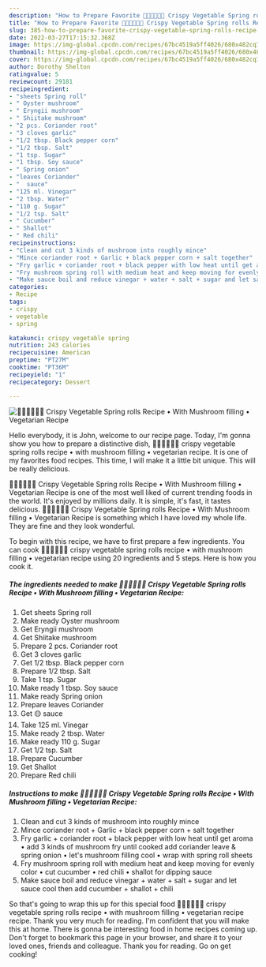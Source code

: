 ```yaml
---
description: "How to Prepare Favorite 🧑🏽‍🍳🧑🏼‍🍳 Crispy Vegetable Spring rolls Recipe • With Mushroom filling • Vegetarian Recipe"
title: "How to Prepare Favorite 🧑🏽‍🍳🧑🏼‍🍳 Crispy Vegetable Spring rolls Recipe • With Mushroom filling • Vegetarian Recipe"
slug: 385-how-to-prepare-favorite-crispy-vegetable-spring-rolls-recipe-with-mushroom-filling-vegetarian-recipe
date: 2022-03-27T17:15:32.368Z
image: https://img-global.cpcdn.com/recipes/67bc4519a5ff4026/680x482cq70/crispy-vegetable-spring-rolls-recipe-with-mushroom-filling-vegetarian-recipe-recipe-main-photo.jpg
thumbnail: https://img-global.cpcdn.com/recipes/67bc4519a5ff4026/680x482cq70/crispy-vegetable-spring-rolls-recipe-with-mushroom-filling-vegetarian-recipe-recipe-main-photo.jpg
cover: https://img-global.cpcdn.com/recipes/67bc4519a5ff4026/680x482cq70/crispy-vegetable-spring-rolls-recipe-with-mushroom-filling-vegetarian-recipe-recipe-main-photo.jpg
author: Dorothy Shelton
ratingvalue: 5
reviewcount: 29181
recipeingredient:
- "sheets Spring roll"
- " Oyster mushroom"
- " Eryngii mushroom"
- " Shiitake mushroom"
- "2 pcs. Coriander root"
- "3 cloves garlic"
- "1/2 tbsp. Black pepper corn"
- "1/2 tbsp. Salt"
- "1 tsp. Sugar"
- "1 tbsp. Soy sauce"
- " Spring onion"
- "leaves Coriander"
- "  sauce"
- "125 ml. Vinegar"
- "2 tbsp. Water"
- "110 g. Sugar"
- "1/2 tsp. Salt"
- " Cucumber"
- " Shallot"
- " Red chili"
recipeinstructions:
- "Clean and cut 3 kinds of mushroom into roughly mince"
- "Mince coriander root + Garlic + black pepper corn + salt together"
- "Fry garlic + coriander root + black pepper with low heat until get aroma • add 3 kinds of mushroom fry until cooked add coriander leave &amp; spring onion • let&#39;s mushroom filling cool • wrap with spring roll sheets"
- "Fry mushroom spring roll with medium heat and keep moving for evenly color • cut cucumber • red chili • shallot for dipping sauce"
- "Make sauce boil and reduce vinegar + water + salt + sugar and let sauce cool then add cucumber + shallot + chili"
categories:
- Recipe
tags:
- crispy
- vegetable
- spring

katakunci: crispy vegetable spring 
nutrition: 243 calories
recipecuisine: American
preptime: "PT27M"
cooktime: "PT36M"
recipeyield: "1"
recipecategory: Dessert

---
```



![🧑🏽‍🍳🧑🏼‍🍳 Crispy Vegetable Spring rolls Recipe • With Mushroom filling • Vegetarian Recipe](https://img-global.cpcdn.com/recipes/67bc4519a5ff4026/680x482cq70/crispy-vegetable-spring-rolls-recipe-with-mushroom-filling-vegetarian-recipe-recipe-main-photo.jpg)

Hello everybody, it is John, welcome to our recipe page. Today, I'm gonna show you how to prepare a distinctive dish, 🧑🏽‍🍳🧑🏼‍🍳 crispy vegetable spring rolls recipe • with mushroom filling • vegetarian recipe. It is one of my favorites food recipes. This time, I will make it a little bit unique. This will be really delicious.

🧑🏽‍🍳🧑🏼‍🍳 Crispy Vegetable Spring rolls Recipe • With Mushroom filling • Vegetarian Recipe is one of the most well liked of current trending foods in the world. It's enjoyed by millions daily. It is simple, it's fast, it tastes delicious. 🧑🏽‍🍳🧑🏼‍🍳 Crispy Vegetable Spring rolls Recipe • With Mushroom filling • Vegetarian Recipe is something which I have loved my whole life. They are fine and they look wonderful.




To begin with this recipe, we have to first prepare a few ingredients. You can cook 🧑🏽‍🍳🧑🏼‍🍳 crispy vegetable spring rolls recipe • with mushroom filling • vegetarian recipe using 20 ingredients and 5 steps. Here is how you cook it.

<!--inarticleads1-->

##### The ingredients needed to make 🧑🏽‍🍳🧑🏼‍🍳 Crispy Vegetable Spring rolls Recipe • With Mushroom filling • Vegetarian Recipe:

1. Get sheets Spring roll
1. Make ready  Oyster mushroom
1. Get  Eryngii mushroom
1. Get  Shiitake mushroom
1. Prepare 2 pcs. Coriander root
1. Get 3 cloves garlic
1. Get 1/2 tbsp. Black pepper corn
1. Prepare 1/2 tbsp. Salt
1. Take 1 tsp. Sugar
1. Make ready 1 tbsp. Soy sauce
1. Make ready  Spring onion
1. Prepare leaves Coriander
1. Get  🟡 sauce
1. Take 125 ml. Vinegar
1. Make ready 2 tbsp. Water
1. Make ready 110 g. Sugar
1. Get 1/2 tsp. Salt
1. Prepare  Cucumber
1. Get  Shallot
1. Prepare  Red chili




<!--inarticleads2-->

##### Instructions to make 🧑🏽‍🍳🧑🏼‍🍳 Crispy Vegetable Spring rolls Recipe • With Mushroom filling • Vegetarian Recipe:

1. Clean and cut 3 kinds of mushroom into roughly mince
1. Mince coriander root + Garlic + black pepper corn + salt together
1. Fry garlic + coriander root + black pepper with low heat until get aroma • add 3 kinds of mushroom fry until cooked add coriander leave &amp; spring onion • let&#39;s mushroom filling cool • wrap with spring roll sheets
1. Fry mushroom spring roll with medium heat and keep moving for evenly color • cut cucumber • red chili • shallot for dipping sauce
1. Make sauce boil and reduce vinegar + water + salt + sugar and let sauce cool then add cucumber + shallot + chili




So that's going to wrap this up for this special food 🧑🏽‍🍳🧑🏼‍🍳 crispy vegetable spring rolls recipe • with mushroom filling • vegetarian recipe recipe. Thank you very much for reading. I'm confident that you will make this at home. There is gonna be interesting food in home recipes coming up. Don't forget to bookmark this page in your browser, and share it to your loved ones, friends and colleague. Thank you for reading. Go on get cooking!

